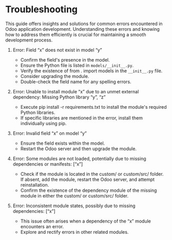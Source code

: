 # Troubleshooting

This guide offers insights and solutions for common errors encountered in Odoo application development. Understanding these errors and knowing how to address them efficiently is crucial for maintaining a smooth development process.

1. Error: Field “x” does not exist in model “y”

   - Confirm the field's presence in the model.
   - Ensure the Python file is listed in `models/__init__.py`.
   - Verify the existence of from . import models in the `__init__.py` file.
   - Consider upgrading the module.
   - Double-check the field name for any spelling errors.

2. Error: Unable to install module “x” due to an unmet external dependency: Missing Python library “y”, “z”

   - Execute pip install -r requirements.txt to install the module's required Python libraries.
   - If specific libraries are mentioned in the error, install them individually using pip.

3. Error: Invalid field “x” on model “y”

   - Ensure the field exists within the model.
   - Restart the Odoo server and then upgrade the module.

4. Error: Some modules are not loaded, potentially due to missing dependencies or manifests: [“x”]

   - Check if the module is located in the custom/ or custom/src/ folder. If absent, add the module, restart the Odoo server, and attempt reinstallation.
   - Confirm the existence of the dependency module of the missing module in either the custom/ or custom/src/ folder.

5. Error: Inconsistent module states, possibly due to missing dependencies: [“x”]

   - This issue often arises when a dependency of the “x” module encounters an error.
   - Explore and rectify errors in other related modules.

